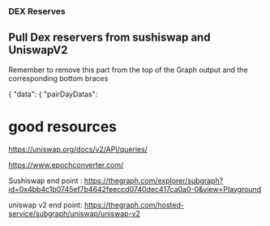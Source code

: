 ### DEX Reserves

## Pull Dex reservers from sushiswap and UniswapV2

Remember to remove this part from the top of the Graph output and the corresponding bottom braces

{
    "data": {
      "pairDayDatas": 

# good resources 

https://uniswap.org/docs/v2/API/queries/

https://www.epochconverter.com/

Sushiswap end point : https://thegraph.com/explorer/subgraph?id=0x4bb4c1b0745ef7b4642feeccd0740dec417ca0a0-0&view=Playground

uniswap v2 end point: https://thegraph.com/hosted-service/subgraph/uniswap/uniswap-v2
